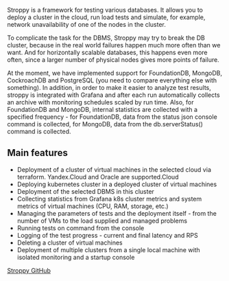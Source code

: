 Stroppy is a framework for testing various databases. It allows you to deploy a cluster in the cloud, run load tests and simulate, for example, network unavailability of one of the nodes in the cluster.

To complicate the task for the DBMS, Stroppy may try to break the DB cluster, because in the real world failures happen much more often than we want. And for horizontally scalable databases, this happens even more often, since a larger number of physical nodes gives more points of failure.

At the moment, we have implemented support for FoundationDB, MongoDB, CockroachDB and PostgreSQL (you need to compare everything else with something).
In addition, in order to make it easier to analyze test results, stroppy is integrated with Grafana and after each run automatically collects an archive with monitoring schedules scaled by run time. Also, for FoundationDB and MongoDB, internal statistics are collected with a specified frequency - for FoundationDB, data from the status json console command is collected, for MongoDB, data from the db.serverStatus() command is collected.

## Main features

- Deployment of a cluster of virtual machines in the selected cloud via terraform. Yandex.Cloud and Oracle are supported.Cloud
- Deploying kubernetes cluster in a deployed cluster of virtual machines
- Deployment of the selected DBMS in this cluster
- Collecting statistics from Grafana k8s cluster metrics and system metrics of virtual machines (CPU, RAM, storage, etc.)
- Managing the parameters of tests and the deployment itself - from the number of VMs to the load supplied and managed problems
- Running tests on command from the console
- Logging of the test progress - current and final latency and RPS
- Deleting a cluster of virtual machines
- Deployment of multiple clusters from a single local machine with isolated monitoring and a startup console

[Stroppy GitHub](https://github.com/picodata/stroppy)
